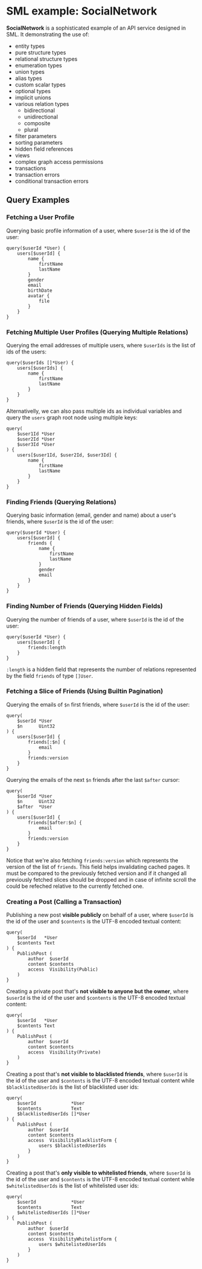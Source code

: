 # SML example: SocialNetwork

**SocialNetwork** is a sophisticated example of an API service designed in SML. It demonstrating the use of:

- entity types
- pure structure types
- relational structure types
- enumeration types
- union types
- alias types
- custom scalar types
- optional types
- implicit unions
- various relation types
  - bidirectional
  - unidirectional
  - composite
  - plural
- filter parameters
- sorting parameters
- hidden field references
- views
- complex graph access permissions
- transactions
- transaction errors
- conditional transaction errors

## Query Examples
### Fetching a User Profile
Querying basic profile information of a user, where `$userId` is the id of the user:
```
query($userId *User) {
	users[$userId] {
		name {
			firstName
			lastName
		}
		gender
		email
		birthDate
		avatar {
			file
		}
	}
}
```

### Fetching Multiple User Profiles (Querying Multiple Relations)
Querying the email addresses of multiple users, where `$userIds` is the list of ids of the users:
```
query($userIds []*User) {
	users[$userIds] {
		name {
			firstName
			lastName
		}
	}
}
```

Alternativelly, we can also pass multiple ids as individual variables and query the `users` graph root node using multiple keys:
```
query(
	$user1Id *User
	$user2Id *User
	$user3Id *User
) {
	users[$user1Id, $user2Id, $user3Id] {
		name {
			firstName
			lastName
		}
	}
}
```

### Finding Friends (Querying Relations)
Querying basic information (email, gender and name) about a user's friends, where `$userId` is the id of the user:
```
query($userId *User) {
	users[$userId] {
		friends {
			name {
				firstName
				lastName
			}
			gender
			email
		}
	}
}
```

### Finding Number of Friends (Querying Hidden Fields)
Querying the number of friends of a user, where `$userId` is the id of the user:
```
query($userId *User) {
	users[$userId] {
		friends:length
	}
}
```
`:length` is a hidden field that represents the number of relations represented by the field `friends` of type `[]User`.

### Fetching a Slice of Friends (Using Builtin Pagination)
Querying the emails of `$n` first friends, where `$userId` is the id of the user:
```
query(
	$userId *User
	$n      Uint32
) {
	users[$userId] {
		friends[:$n] {
			email
		}
		friends:version
	}
}
```

Querying the emails of the next `$n` friends after the last `$after` cursor:
```
query(
	$userId *User
	$n      Uint32
	$after  *User
) {
	users[$userId] {
		friends[$after:$n] {
			email
		}
		friends:version
	}
}
```

Notice that we're also fetching `friends:version` which represents the version of the list of `friends`. This field helps invalidating cached pages. It must be compared to the previously fetched version and if it changed all previously fetched slices should be dropped and in case of infinite scroll the could be refeched relative to the currently fetched one.

### Creating a Post (Calling a Transaction)
Publishing a new post **visible publicly** on behalf of a user, where `$userId` is the id of the user and `$contents` is the UTF-8 encoded textual content:
```
query(
	$userId   *User
	$contents Text
) {
	PublishPost (
		author  $userId
		content $contents
		access 	Visibility(Public)
	)
}
```

Creating a private post that's **not visible to anyone but the owner**, where `$userId` is the id of the user and `$contents` is the UTF-8 encoded textual content:
```
query(
	$userId   *User
	$contents Text
) {
	PublishPost (
		author  $userId
		content $contents
		access 	Visibility(Private)
	)
}
```

Creating a post that's **not visible to blacklisted friends**, where `$userId` is the id of the user and `$contents` is the UTF-8 encoded textual content while `$blacklistedUserIds` is the list of blacklisted user ids:
```
query(
	$userId             *User
	$contents           Text
	$blacklistedUserIds []*User
) {
	PublishPost (
		author  $userId
		content $contents
		access 	VisibilityBlacklistForm {
			users $blacklistedUserIds
		}
	)
}
```

Creating a post that's **only visible to whitelisted friends**, where `$userId` is the id of the user and `$contents` is the UTF-8 encoded textual content while `$whitelistedUserIds` is the list of whitelisted user ids:
```
query(
	$userId             *User
	$contents           Text
	$whitelistedUserIds []*User
) {
	PublishPost (
		author  $userId
		content $contents
		access 	VisibilityWhitelistForm {
			users $whitelistedUserIds
		}
	)
}
```

